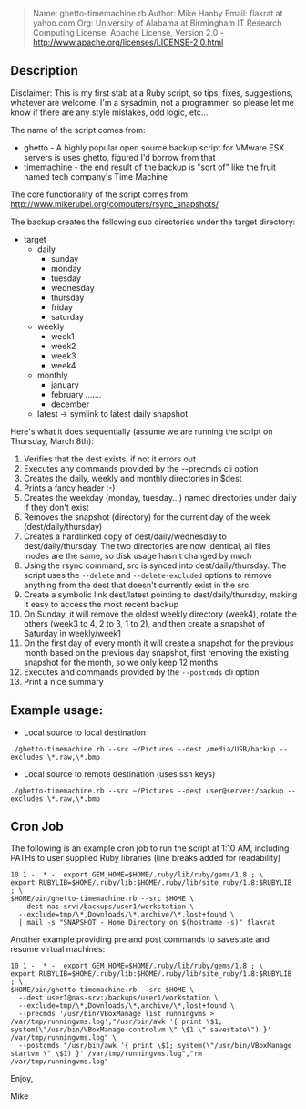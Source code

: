 >  Name: ghetto-timemachine.rb
>  Author:   Mike Hanby
>  Email:    flakrat at yahoo.com
>  Org:      University of Alabama at Birmingham IT Research Computing
>  License:  Apache License, Version 2.0 - http://www.apache.org/licenses/LICENSE-2.0.html

## Description
Disclaimer: This is my first stab at a Ruby script, so tips, fixes, suggestions, whatever are welcome. I'm a sysadmin, not a programmer, so please let me know if there are any style mistakes, odd logic, etc...

The name of the script comes from:
-  ghetto - A highly popular open source backup script for VMware ESX servers is uses ghetto, figured I'd borrow from that
-  timemachine - the end result of the backup is "sort of" like the fruit named tech company's Time Machine

The core functionality of the script comes from:
http://www.mikerubel.org/computers/rsync_snapshots/

The backup creates the following sub directories under the target directory:
-  target
   -  daily
      -  sunday
      -  monday
      -  tuesday
      -  wednesday
      -  thursday
      -  friday
      -  saturday
   -  weekly
      -  week1
      -  week2
      -  week3
      -  week4
   -  monthly
      -  january
      -  february
     .......
      -  december
   -  latest -> symlink to latest daily snapshot

Here's what it does sequentially (assume we are running the script on Thursday, March 8th):
1.  Verifies that the dest exists, if not it errors out
1.  Executes any commands provided by the --precmds cli option
1.  Creates the daily, weekly and monthly directories in $dest
1.  Prints a fancy header :-)
1.  Creates the weekday (monday, tuesday...) named directories under daily if they don't exist
1.  Removes the snapshot (directory) for the current day of the week (dest/daily/thursday)
1.  Creates a hardlinked copy of dest/daily/wednesday to dest/daily/thursday. The two directories are now identical, all files inodes are the same, so disk usage hasn't changed by much
1.  Using the rsync command, src is synced into dest/daily/thursday. The script uses the `--delete` and `--delete-excluded` options to remove anything from the dest that doesn't currently exist in the src
1.  Create a symbolic link dest/latest pointing to dest/daily/thursday, making it easy to access the most recent backup
1.  On Sunday, it will remove the oldest weekly directory (week4), rotate the others (week3 to 4, 2 to 3, 1 to 2), and then create a snapshot of Saturday in weekly/week1
1.  On the first day of every month it will create a snapshot for the previous month based on the previous day snapshot, first removing the existing snapshot for the month, so we only keep 12 months
1.  Executes and commands provided by the `--postcmds` cli option
1.  Print a nice summary

## Example usage:

-  Local source to local destination

```
./ghetto-timemachine.rb --src ~/Pictures --dest /media/USB/backup --excludes \*.raw,\*.bmp
```

-  Local source to remote destination (uses ssh keys)

```
./ghetto-timemachine.rb --src ~/Pictures --dest user@server:/backup --excludes \*.raw,\*.bmp
```

## Cron Job
The following is an example cron job to run the script at 1:10 AM, including PATHs to user supplied Ruby libraries (line breaks added for readability)

```
10 1 -  * -  export GEM_HOME=$HOME/.ruby/lib/ruby/gems/1.8 ; \
export RUBYLIB=$HOME/.ruby/lib:$HOME/.ruby/lib/site_ruby/1.8:$RUBYLIB ; \
$HOME/bin/ghetto-timemachine.rb --src $HOME \
  --dest nas-srv:/backups/user1/workstation \
  --exclude=tmp/\*,Downloads/\*,archive/\*,lost+found \
  | mail -s "SNAPSHOT - Home Directory on $(hostname -s)" flakrat
```

Another example providing pre and post commands to savestate and resume virtual machines:

```
10 1 -  * -  export GEM_HOME=$HOME/.ruby/lib/ruby/gems/1.8 ; \
export RUBYLIB=$HOME/.ruby/lib:$HOME/.ruby/lib/site_ruby/1.8:$RUBYLIB ; \
$HOME/bin/ghetto-timemachine.rb --src $HOME \
  --dest user1@nas-srv:/backups/user1/workstation \
  --exclude=tmp/\*,Downloads/\*,archive/\*,lost+found \
  --precmds '/usr/bin/VBoxManage list runningvms > /var/tmp/runningvms.log',"/usr/bin/awk '{ print \$1; system(\"/usr/bin/VBoxManage controlvm \" \$1 \" savestate\") }' /var/tmp/runningvms.log" \
  --postcmds "/usr/bin/awk '{ print \$1; system(\"/usr/bin/VBoxManage startvm \" \$1) }' /var/tmp/runningvms.log","rm /var/tmp/runningvms.log"
```

Enjoy,

Mike
